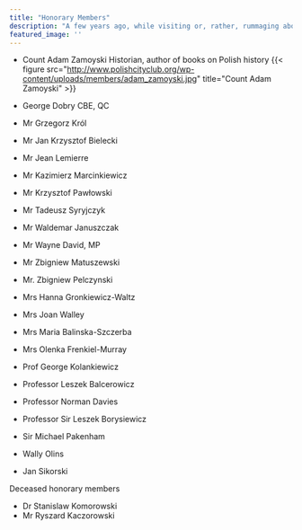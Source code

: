 ```yaml
---
title: "Honorary Members"
description: "A few years ago, while visiting or, rather, rummaging about Notre-Dame, the author of this book found, in an obscure nook of one of the towers, the following word, engraved by hand upon the wall: —ANANKE."
featured_image: ''
---
```


- Count Adam Zamoyski
Historian, author of books on Polish history
{{< figure src="http://www.polishcityclub.org/wp-content/uploads/members/adam_zamoyski.jpg" title="Count Adam Zamoyski" >}}

- George Dobry CBE, QC
- Mr Grzegorz Król
- Mr Jan Krzysztof Bielecki
- Mr Jean Lemierre
- Mr Kazimierz Marcinkiewicz
- Mr Krzysztof Pawłowski
- Mr Tadeusz Syryjczyk
- Mr Waldemar Januszczak
- Mr Wayne David, MP
- Mr Zbigniew Matuszewski
- Mr. Zbigniew Pelczynski
- Mrs Hanna Gronkiewicz-Waltz
- Mrs Joan Walley
- Mrs Maria Balinska-Szczerba
- Mrs Olenka Frenkiel-Murray
- Prof George Kolankiewicz
- Professor Leszek Balcerowicz
- Professor Norman Davies
- Professor Sir Leszek Borysiewicz
- Sir Michael Pakenham
- Wally Olins
- Jan Sikorski

Deceased honorary members

- Dr Stanislaw Komorowski
- Mr Ryszard Kaczorowski